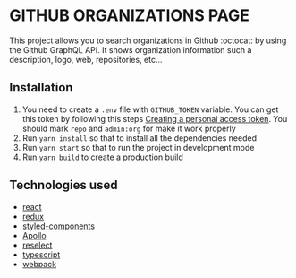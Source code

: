 # GITHUB ORGANIZATIONS PAGE

This project allows you to search organizations in Github :octocat: by using the Github GraphQL API. It shows organization information such a description, logo, web, repositories, etc...

## Installation
1. You need to create a `.env` file with `GITHUB_TOKEN` variable. You can get this token by following this steps [Creating a personal access token](https://docs.github.com/en/github/authenticating-to-github/creating-a-personal-access-token). You should mark `repo` and `admin:org` for make it work properly
2. Run `yarn install` so that to install all the dependencies needed
3. Run `yarn start` so that to run the project in development mode
4. Run `yarn build` to create a production build

## Technologies used
- [react](https://reactjs.org/)
- [redux](https://redux.js.org/)
- [styled-components](https://styled-components.com/)
- [Apollo](https://www.apollographql.com/)
- [reselect](https://github.com/reduxjs/reselect)
- [typescript](https://www.typescriptlang.org/)
- [webpack](https://webpack.js.org/)